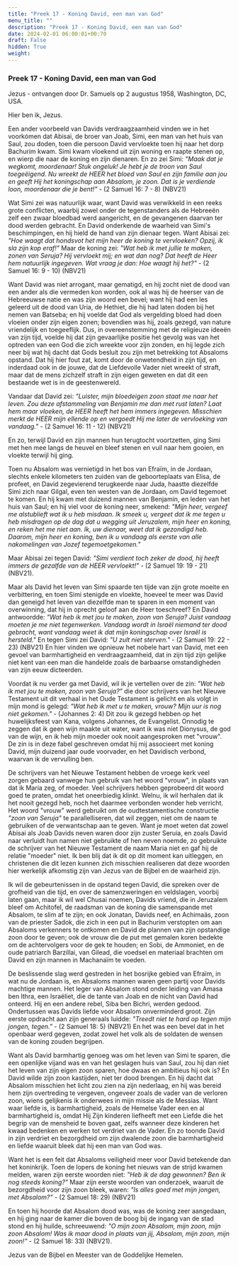```yaml
---
title: "Preek 17 - Koning David, een man van God"
menu_title: ""
description: "Preek 17 - Koning David, een man van God"
date: 2024-02-01 06:00:01+00:70
draft: False
hidden: True
weight:
---
```

### Preek 17 - Koning David, een man van God

Jezus - ontvangen door Dr. Samuels op 2 augustus 1958, Washington, DC, USA.

Hier ben ik, Jezus.

Een ander voorbeeld van Davids verdraagzaamheid vinden we in het voorkómen dat Abisai, de broer van Joab, Simi, een man van het huis van Saul, zou doden, toen die persoon David vervloekte toen hij naar het dorp Bachurim kwam. Simi kwam vloekend uit zijn woning en raapte stenen op, en wierp die naar de koning en zijn dienaren. En zo zei Simi: *"Maak dat je wegkomt, moordenaar! Stuk ongeluk! Je hebt je de troon van Saul toegeëigend. Nu wreekt de HEER het bloed van Saul en zijn familie aan jou en geeft Hij het koningschap aan Absalom, je zoon. Dat is je verdiende loon, moordenaar die je bent!"* - (2 Samuel 16: 7 - 8) (NBV21)

Wat Simi zei was natuurlijk waar, want David was verwikkeld in een reeks grote conflicten, waarbij zowel onder de tegenstanders als de Hebreeën zelf een zwaar bloedbad werd aangericht, en de gevangenen daarvan ter dood werden gebracht. En David onderkende de waarheid van Simi's beschimpingen, en hij hield de hand van zijn dienaar tegen. Want Abisai zei: *"Hoe waagt dat hondsvot het mijn heer de koning te vervloeken? Opzij, ik sla zijn kop eraf!"* Maar de koning zei: *"Wat heb ik met jullie te maken, zonen van Seruja? Hij vervloekt mij; en wat dan nog? Dat heeft de Heer hem natuurlijk ingegeven. Wat vraag je dan: Hoe waagt hij het?"* - (2 Samuel 16: 9 - 10) (NBV21)

Want David was niet arrogant, maar gematigd, en hij zocht niet de dood van een ander als die vermeden kon worden, ook al was hij de heerser van de Hebreeuwse natie en was zijn woord een bevel; want hij had een les geleerd uit de dood van Uria, de Hethiet, die hij had laten doden bij het nemen van Batseba; en hij voelde dat God als vergelding bloed had doen vloeien onder zijn eigen zonen; bovendien was hij, zoals gezegd, van nature vriendelijk en toegeeflijk. Dus, in overeenstemming met de religieuze ideeën van zijn tijd, voelde hij dat zijn gevaarlijke positie het gevolg was van het optreden van een God die zich wreekte voor zijn zonden, en hij legde zich neer bij wat hij dacht dat Gods besluit zou zijn met betrekking tot Absaloms opstand. Dat hij hier fout zat, komt door de onwetendheid in zijn tijd, en inderdaad ook in de jouwe, dat de Liefdevolle Vader niet wreekt of straft, maar dat de mens zichzelf straft in zijn eigen geweten en dat dit een bestaande wet is in de geestenwereld.

Vandaar dat David zei: *"Luister, mijn bloedeigen zoon staat me naar het leven. Zou deze afstammeling van Benjamin me dan met rust laten? Laat hem maar vloeken, de HEER heeft het hem immers ingegeven. Misschien merkt de HEER mijn ellende op en vergoedt Hij me later de vervloeking van vandaag."* - (2 Samuel 16: 11 - 12) (NBV21)

En zo, terwijl David en zijn mannen hun terugtocht voortzetten, ging Simi met hen mee langs de heuvel en bleef stenen en vuil naar hem gooien, en vloekte terwijl hij ging.

Toen nu Absalom was vernietigd in het bos van Efraïm, in de Jordaan, slechts enkele kilometers ten zuiden van de geboorteplaats van Elisa, de profeet, en David zegevierend terugkeerde naar Juda, haastte diezelfde Simi zich naar Gilgal, even ten westen van de Jordaan, om David tegemoet te komen. En hij kwam met duizend mannen van Benjamin, en leden van het huis van Saul; en hij viel voor de koning neer, smekend: *"Mijn heer, vergeef me alstublieft wat ik u heb misdaan. Ik smeek u, vergeet dat ik me tegen u heb misdragen op de dag dat u wegging uit Jeruzalem, mijn heer en koning, en reken het me niet aan. Ik, uw dienaar, weet dat ik gezondigd heb. Daarom, mijn heer en koning, ben ik u vandaag als eerste van alle nakomelingen van Jozef tegemoetgekomen."*

Maar Abisai zei tegen David: *"Simi verdient toch zeker de dood, hij heeft immers de gezalfde van de HEER vervloekt!"* - (2 Samuel 19: 19 - 21) (NBV21).

Maar als David het leven van Simi spaarde ten tijde van zijn grote moeite en verbittering, en toen Simi stenigde en vloekte, hoeveel te meer was David dan geneigd het leven van diezelfde man te sparen in een moment van overwinning, dat hij in oprecht geloof aan de Heer toeschreef? En David antwoordde: *"Wat heb ik met jou te maken, zoon van Seruja? Juist vandaag moeten je me niet tegenwerken. Vandaag wordt in Israël niemand ter dood gebracht, want vandaag weet ik dat mijn koningschap over Israël is hersteld."* En tegen Simi zei David: *"U zult niet sterven."* - (2 Samuel 19: 22 - 23) (NBV21) En hier vinden we opnieuw het nobele hart van David, met een gevoel van barmhartigheid en verdraagzaamheid, dat in zijn tijd zijn gelijke niet kent van een man die handelde zoals de barbaarse omstandigheden van zijn eeuw dicteerden.

Voordat ik nu verder ga met David, wil ik je vertellen over de zin: *"Wat heb ik met jou te maken, zoon van Seruja?"* die door schrijvers van het Nieuwe Testament uit dit verhaal in het Oude Testament is gelicht en als volgt in mijn mond is gelegd: *"Wat heb ik met u te maken, vrouw? Mijn uur is nog niet gekomen."* - (Johannes 2: 4) Dit zou ik gezegd hebben op het huwelijksfeest van Kana, volgens Johannes, de Evangelist. Onnodig te zeggen dat ik geen wijn maakte uit water, want ik was niet Dionysus, de god van de wijn, en ik heb mijn moeder ook nooit aangesproken met "vrouw". De zin is in deze fabel geschreven omdat hij mij associeert met koning David, mijn duizend jaar oude voorvader, en het Davidisch verbond, waarvan ik de vervulling ben.

De schrijvers van het Nieuwe Testament hebben de vroege kerk veel zorgen gebaard vanwege hun gebruik van het woord "vrouw", in plaats van dat ik Maria zeg, of moeder. Veel schrijvers hebben geprobeerd dit woord goed te praten, omdat het oneerbiedig klinkt. Welnu, ik wil herhalen dat ik het nooit gezegd heb, noch het daarmee verbonden wonder heb verricht. Het woord "vrouw" werd gebruikt om de oudtestamentische constructie *"zoon van Seruja"* te parallelliseren, dat wil zeggen, niet om de naam te gebruiken of de verwantschap aan te geven. Want je moet weten dat zowel Abisai als Joab Davids neven waren door zijn zuster Seruia, en zoals David naar verluidt hun namen niet gebruikte of hen neven noemde, zo gebruikte de schrijver van het Nieuwe Testament de naam Maria niet en gaf hij de relatie "moeder" niet. Ik ben blij dat ik dit op dit moment kan uitleggen, en christenen die dit lezen kunnen zich misschien realiseren dat deze woorden hier werkelijk afkomstig zijn van Jezus van de Bijbel en de waarheid zijn.

Ik wil de gebeurtenissen in de opstand tegen David, die spreken over de grofheid van die tijd, en over de samenzweringen en veldslagen, voorbij laten gaan, maar ik wil wel Chusai noemen, Davids vriend, die in Jeruzalem bleef om Achitofel, de raadsman van de koning die samenspande met Absalom, te slim af te zijn; en ook Jonatan, Davids neef, en Achimaäs, zoon van de priester Sadok, die zich in een put in Bachurim verstopten om aan Absaloms verkenners te ontkomen en David de plannen van zijn opstandige zoon door te geven; ook de vrouw die de put met gemalen koren bedekte om de achtervolgers voor de gek te houden; en Sobi, de Ammoniet, en de oude patriarch Barzillai, van Gilead, die voedsel en materiaal brachten om David en zijn mannen in Machanaïm te voeden.

De beslissende slag werd gestreden in het bosrijke gebied van Efraïm, in wat nu de Jordaan is, en Absaloms mannen waren geen partij voor Davids machtige mannen. Het leger van Absalom stond onder leiding van Amasa ben lthra, een Israëliet, die de tante van Joab en de nicht van David had onteerd. Hij en een andere rebel, Siba ben Bichri, werden gedood. Ondertussen was Davids liefde voor Absalom onverminderd groot. Zijn eerste opdracht aan zijn generaals luidde: *"Treedt niet te hard op tegen mijn jongen, tegen."* - (2 Samuel 18: 5) (NBV21) En het was een bevel dat in het openbaar werd gegeven, zodat zowel het volk als de soldaten de wensen van de koning zouden begrijpen.

Want als David barmhartig genoeg was om het leven van Simi te sparen, die een openlijke vijand was en van het geslagen huis van Saul, zou hij dan niet het leven van zijn eigen zoon sparen, hoe dwaas en ambitieus hij ook is? En David wilde zijn zoon kastijden, niet ter dood brengen. En hij dacht dat Absalom misschien het licht zou zien na zijn nederlaag, en hij was bereid hem zijn overtreding te vergeven, ongeveer zoals de vader van de verloren zoon, wiens gelijkenis ik onderwees in mijn missie als de Messias. Want waar liefde is, is barmhartigheid, zoals de Hemelse Vader een en al barmhartigheid is, omdat Hij Zijn kinderen liefheeft met een Liefde die het begrip van de mensheid te boven gaat, zelfs wanneer deze kinderen het kwaad bedenken en werken tot verdriet van de Vader. En zo toonde David in zijn verdriet en bezorgdheid om zijn dwalende zoon die barmhartigheid en liefde waaruit bleek dat hij een man van God was.

Want het is een feit dat Absaloms veiligheid meer voor David betekende dan het koninkrijk. Toen de lopers de koning het nieuws van de strijd kwamen melden, waren zijn eerste woorden niet: *"Heb ik de dag gewonnen? Ben ik nog steeds koning?"* Maar zijn eerste woorden van onderzoek, waaruit de bezorgdheid voor zijn zoon bleek, waren: *"Is alles goed met mijn jongen, met Absalom?"* - (2 Samuel 18: 29) (NBV21)

En toen hij hoorde dat Absalom dood was, was de koning zeer aangedaan, en hij ging naar de kamer die boven de boog bij de ingang van de stad stond en hij huilde, schreeuwend: *"O mijn zoon Absalom, mijn zoon, mijn zoon Absalom! Was ik maar dood in plaats van jij, Absalom, mijn zoon, mijn zoon!"* - (2 Samuel 18: 33) (NBV21).

Jezus van de Bijbel en Meester van de Goddelijke Hemelen.
